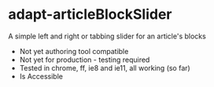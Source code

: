 adapt-articleBlockSlider
========================

A simple left and right or tabbing slider for an article's blocks

* Not yet authoring tool compatible
* Not yet for production - testing required
* Tested in chrome, ff, ie8 and ie11, all working (so far)
* Is Accessible
